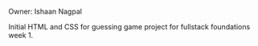Owner: Ishaan Nagpal

Initial HTML and CSS for guessing game project for fullstack foundations week 1.


